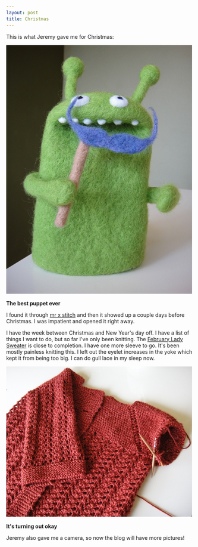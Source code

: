 ```yaml
---
layout: post
title: Christmas
---
```


This is what Jeremy gave me for Christmas:  

<div class="image_and_caption">
  <p><img src="/images/puppet.jpg" alt="My Christmas present" title="My Christmas present"/></p>
  <b>The best puppet ever</b> 
</div>

I found it through [mr x stitch](http://www.mrxstitch.com/2009/06/08/beefrancks-emporium-made-by-moxie) and then it showed up a couple days before Christmas.  I was impatient and opened it right away.  

I have the week between Christmas and New Year's day off.  I have a list of things I want to do, but so far I've only been knitting.  The [February Lady Sweater](http://www.flintknits.com/blog/?p=151) is close to completion.  I have one more sleeve to go.  It's been mostly painless knitting this.  I left out the eyelet increases in the yoke which kept it from being too big.  I can do gull lace in my sleep now.  

<div class="image_and_caption">
  <p><img src="/images/february_lady_sweater.jpg" alt="February Lady Sweater" title="February Lady Sweater"/></p>
  <b>It's turning out okay</b> 
</div>

Jeremy also gave me a camera, so now the blog will have more pictures!  